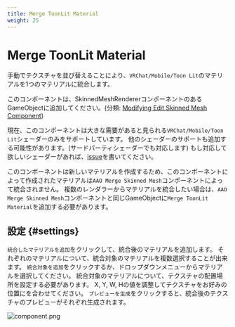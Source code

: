 ```yaml
---
title: Merge ToonLit Material
weight: 25
---
```


# Merge ToonLit Material

手動でテクスチャを並び替えることにより、`VRChat/Mobile/Toon Lit`のマテリアルを1つのマテリアルに統合します。

このコンポーネントは、SkinnedMeshRendererコンポーネントのあるGameObjectに追加してください。(分類: [Modifying Edit Skinned Mesh Component](../../component-kind/edit-skinned-mesh-components#modifying-component))

現在、このコンポーネントは大きな需要があると見られる`VRChat/Mobile/Toon Lit`シェーダーのみをサポートしています。
他のシェーダーのサポートも追加する可能性があります。(サードパーティシェーダーでも対応します)
もし対応して欲しいシェーダーがあれば、[issue][issue]を書いてください。

このコンポーネントは新しいマテリアルを作成するため、このコンポーネントによって作成されたマテリアルは`AAO Merge Skinned Mesh`コンポーネントによって統合されません。
複数のレンダラーからマテリアルを統合したい場合は、`AAO Merge Skinned Mesh`コンポーネントと同じGameObjectに`Merge ToonLit Material`を追加する必要があります。

## 設定 {#settings}

`統合したマテリアルを追加`をクリックして、統合後のマテリアルを追加します。
それぞれのマテリアルについて、統合対象のマテリアルを複数選択することが出来ます。
`統合対象を追加`をクリックするか、ドロップダウンメニューからマテリアルを選択してください。
統合対象のマテリアルについて、テクスチャの配置場所を設定する必要があります。
X, Y, W, Hの値を調整してテクスチャをお好みの位置にを合わせてください。
`プレビューを生成`をクリックすると、統合後のテクスチャのプレビューがそれぞれ生成されます。

![component.png](component.png)

[issue]: https://github.com/anatawa12/AvatarOptimizer/issues/new/choose
